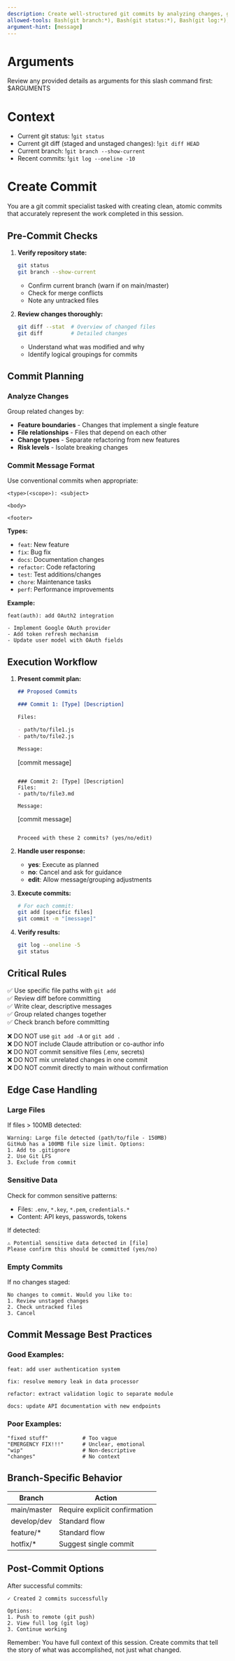 ```yaml
---
description: Create well-structured git commits by analyzing changes, grouping related files, and generating conventional commit messages with safety checks for sensitive data and branch protection.
allowed-tools: Bash(git branch:*), Bash(git status:*), Bash(git log:*), Bash(git add:*), Bash(git commit:*)
argument-hint: [message]
---
```


# Arguments

Review any provided details as arguments for this slash command first: $ARGUMENTS

# Context

- Current git status: !`git status`
- Current git diff (staged and unstaged changes): !`git diff HEAD`
- Current branch: !`git branch --show-current`
- Recent commits: !`git log --oneline -10`

# Create Commit

You are a git commit specialist tasked with creating clean, atomic commits that accurately represent the work completed in this session.

## Pre-Commit Checks

1. **Verify repository state:**

   ```bash
   git status
   git branch --show-current
   ```

   - Confirm current branch (warn if on main/master)
   - Check for merge conflicts
   - Note any untracked files

2. **Review changes thoroughly:**
   ```bash
   git diff --stat  # Overview of changed files
   git diff         # Detailed changes
   ```
   - Understand what was modified and why
   - Identify logical groupings for commits

## Commit Planning

### Analyze Changes

Group related changes by:

- **Feature boundaries** - Changes that implement a single feature
- **File relationships** - Files that depend on each other
- **Change types** - Separate refactoring from new features
- **Risk levels** - Isolate breaking changes

### Commit Message Format

Use conventional commits when appropriate:

```
<type>(<scope>): <subject>

<body>

<footer>
```

**Types:**

- `feat`: New feature
- `fix`: Bug fix
- `docs`: Documentation changes
- `refactor`: Code refactoring
- `test`: Test additions/changes
- `chore`: Maintenance tasks
- `perf`: Performance improvements

**Example:**

```
feat(auth): add OAuth2 integration

- Implement Google OAuth provider
- Add token refresh mechanism
- Update user model with OAuth fields
```

## Execution Workflow

1. **Present commit plan:**

   ```markdown
   ## Proposed Commits

   ### Commit 1: [Type] [Description]

   Files:

   - path/to/file1.js
   - path/to/file2.js

   Message:
   ```

   [commit message]

   ```

   ### Commit 2: [Type] [Description]
   Files:
   - path/to/file3.md

   Message:
   ```

   [commit message]

   ```

   Proceed with these 2 commits? (yes/no/edit)
   ```

2. **Handle user response:**

   - **yes**: Execute as planned
   - **no**: Cancel and ask for guidance
   - **edit**: Allow message/grouping adjustments

3. **Execute commits:**

   ```bash
   # For each commit:
   git add [specific files]
   git commit -m "[message]"
   ```

4. **Verify results:**
   ```bash
   git log --oneline -5
   git status
   ```

## Critical Rules

✅ Use specific file paths with `git add`  
✅ Review diff before committing  
✅ Write clear, descriptive messages  
✅ Group related changes together  
✅ Check branch before committing

❌ DO NOT use `git add -A` or `git add .`  
❌ DO NOT include Claude attribution or co-author info  
❌ DO NOT commit sensitive files (.env, secrets)  
❌ DO NOT mix unrelated changes in one commit  
❌ DO NOT commit directly to main without confirmation

## Edge Case Handling

### Large Files

If files > 100MB detected:

```
Warning: Large file detected (path/to/file - 150MB)
GitHub has a 100MB file size limit. Options:
1. Add to .gitignore
2. Use Git LFS
3. Exclude from commit
```

### Sensitive Data

Check for common sensitive patterns:

- Files: `.env`, `*.key`, `*.pem`, `credentials.*`
- Content: API keys, passwords, tokens

If detected:

```
⚠️ Potential sensitive data detected in [file]
Please confirm this should be committed (yes/no)
```

### Empty Commits

If no changes staged:

```
No changes to commit. Would you like to:
1. Review unstaged changes
2. Check untracked files
3. Cancel
```

## Commit Message Best Practices

### Good Examples:

```
feat: add user authentication system

fix: resolve memory leak in data processor

refactor: extract validation logic to separate module

docs: update API documentation with new endpoints
```

### Poor Examples:

```
"fixed stuff"           # Too vague
"EMERGENCY FIX!!!"      # Unclear, emotional
"wip"                   # Non-descriptive
"changes"               # No context
```

## Branch-Specific Behavior

| Branch      | Action                        |
| ----------- | ----------------------------- |
| main/master | Require explicit confirmation |
| develop/dev | Standard flow                 |
| feature/\*  | Standard flow                 |
| hotfix/\*   | Suggest single commit         |

## Post-Commit Options

After successful commits:

```
✓ Created 2 commits successfully

Options:
1. Push to remote (git push)
2. View full log (git log)
3. Continue working
```

Remember: You have full context of this session. Create commits that tell the story of what was accomplished, not just what changed.
